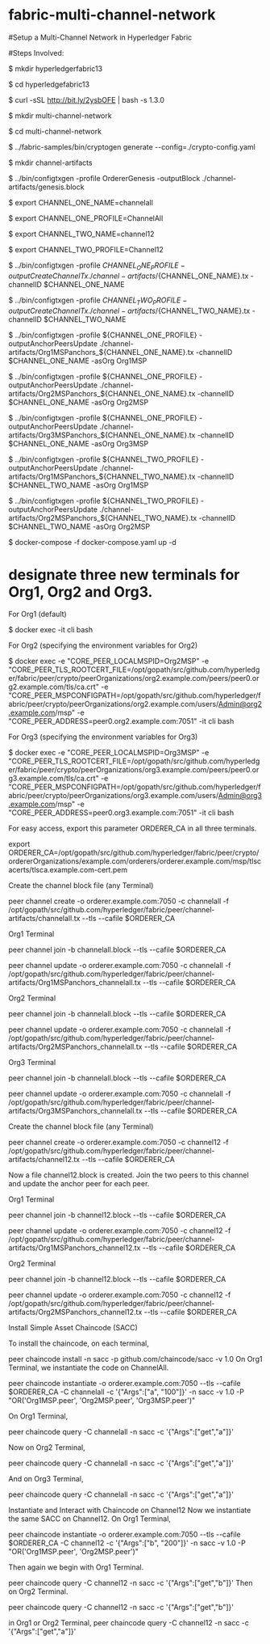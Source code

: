 # fabric-multi-channel-network

#Setup a Multi-Channel Network in Hyperledger Fabric


#Steps Involved:

$ mkdir hyperledgerfabric13

$ cd hyperledgefabric13

$ curl -sSL http://bit.ly/2ysbOFE | bash -s 1.3.0

$ mkdir multi-channel-network

$ cd multi-channel-network

$  ../fabric-samples/bin/cryptogen generate --config=./crypto-config.yaml

$ mkdir channel-artifacts

$ ../bin/configtxgen -profile OrdererGenesis -outputBlock ./channel-artifacts/genesis.block

$ export CHANNEL_ONE_NAME=channelall

$ export CHANNEL_ONE_PROFILE=ChannelAll

$ export CHANNEL_TWO_NAME=channel12

$ export CHANNEL_TWO_PROFILE=Channel12

$ ../bin/configtxgen -profile ${CHANNEL_ONE_PROFILE} -outputCreateChannelTx ./channel-artifacts/${CHANNEL_ONE_NAME}.tx -channelID $CHANNEL_ONE_NAME

$ ../bin/configtxgen -profile ${CHANNEL_TWO_PROFILE} -outputCreateChannelTx ./channel-artifacts/${CHANNEL_TWO_NAME}.tx -channelID $CHANNEL_TWO_NAME

$ ../bin/configtxgen -profile ${CHANNEL_ONE_PROFILE} -outputAnchorPeersUpdate ./channel-artifacts/Org1MSPanchors_${CHANNEL_ONE_NAME}.tx -channelID $CHANNEL_ONE_NAME -asOrg Org1MSP

$ ../bin/configtxgen -profile ${CHANNEL_ONE_PROFILE} -outputAnchorPeersUpdate ./channel-artifacts/Org2MSPanchors_${CHANNEL_ONE_NAME}.tx -channelID $CHANNEL_ONE_NAME -asOrg Org2MSP

$ ../bin/configtxgen -profile ${CHANNEL_ONE_PROFILE} -outputAnchorPeersUpdate ./channel-artifacts/Org3MSPanchors_${CHANNEL_ONE_NAME}.tx -channelID $CHANNEL_ONE_NAME -asOrg Org3MSP

$ ../bin/configtxgen -profile ${CHANNEL_TWO_PROFILE} -outputAnchorPeersUpdate ./channel-artifacts/Org1MSPanchors_${CHANNEL_TWO_NAME}.tx -channelID $CHANNEL_TWO_NAME -asOrg Org1MSP

$ ../bin/configtxgen -profile ${CHANNEL_TWO_PROFILE} -outputAnchorPeersUpdate ./channel-artifacts/Org2MSPanchors_${CHANNEL_TWO_NAME}.tx -channelID $CHANNEL_TWO_NAME -asOrg Org2MSP

$ docker-compose -f docker-compose.yaml up -d

# designate three new terminals for Org1, Org2 and Org3.

For Org1 (default)

$ docker exec -it cli bash

For Org2 (specifying the environment variables for Org2)

$ docker exec -e "CORE_PEER_LOCALMSPID=Org2MSP" -e "CORE_PEER_TLS_ROOTCERT_FILE=/opt/gopath/src/github.com/hyperledger/fabric/peer/crypto/peerOrganizations/org2.example.com/peers/peer0.org2.example.com/tls/ca.crt" -e "CORE_PEER_MSPCONFIGPATH=/opt/gopath/src/github.com/hyperledger/fabric/peer/crypto/peerOrganizations/org2.example.com/users/Admin@org2.example.com/msp" -e "CORE_PEER_ADDRESS=peer0.org2.example.com:7051" -it cli bash

For Org3 (specifying the environment variables for Org3)

$ docker exec -e "CORE_PEER_LOCALMSPID=Org3MSP" -e "CORE_PEER_TLS_ROOTCERT_FILE=/opt/gopath/src/github.com/hyperledger/fabric/peer/crypto/peerOrganizations/org3.example.com/peers/peer0.org3.example.com/tls/ca.crt" -e "CORE_PEER_MSPCONFIGPATH=/opt/gopath/src/github.com/hyperledger/fabric/peer/crypto/peerOrganizations/org3.example.com/users/Admin@org3.example.com/msp" -e "CORE_PEER_ADDRESS=peer0.org3.example.com:7051" -it cli bash

For easy access, export this parameter ORDERER_CA in all three terminals.

export ORDERER_CA=/opt/gopath/src/github.com/hyperledger/fabric/peer/crypto/ordererOrganizations/example.com/orderers/orderer.example.com/msp/tlscacerts/tlsca.example.com-cert.pem


Create the channel block file (any Terminal)

peer channel create -o orderer.example.com:7050 -c channelall -f /opt/gopath/src/github.com/hyperledger/fabric/peer/channel-artifacts/channelall.tx --tls --cafile $ORDERER_CA


Org1 Terminal

 peer channel join -b channelall.block --tls --cafile $ORDERER_CA
 
peer channel update -o orderer.example.com:7050 -c channelall -f /opt/gopath/src/github.com/hyperledger/fabric/peer/channel-artifacts/Org1MSPanchors_channelall.tx --tls --cafile $ORDERER_CA

Org2 Terminal

 peer channel join -b channelall.block --tls --cafile $ORDERER_CA
 
 peer channel update -o orderer.example.com:7050 -c channelall -f /opt/gopath/src/github.com/hyperledger/fabric/peer/channel-artifacts/Org2MSPanchors_channelall.tx --tls --cafile $ORDERER_CA
 
Org3 Terminal


 peer channel join -b channelall.block --tls --cafile $ORDERER_CA
 

 peer channel update -o orderer.example.com:7050 -c channelall -f /opt/gopath/src/github.com/hyperledger/fabric/peer/channel-artifacts/Org3MSPanchors_channelall.tx --tls --cafile $ORDERER_CA
 
Create the channel block file (any Terminal)

 peer channel create -o orderer.example.com:7050 -c channel12 -f /opt/gopath/src/github.com/hyperledger/fabric/peer/channel-artifacts/channel12.tx --tls --cafile $ORDERER_CA

Now a file channel12.block is created.
Join the two peers to this channel and update the anchor peer for each peer.


Org1 Terminal

 peer channel join -b channel12.block --tls --cafile $ORDERER_CA
 
 peer channel update -o orderer.example.com:7050 -c channel12 -f /opt/gopath/src/github.com/hyperledger/fabric/peer/channel-artifacts/Org1MSPanchors_channel12.tx --tls --cafile $ORDERER_CA
 
Org2 Terminal

peer channel join -b channel12.block --tls --cafile $ORDERER_CA

peer channel update -o orderer.example.com:7050 -c channel12 -f /opt/gopath/src/github.com/hyperledger/fabric/peer/channel-artifacts/Org2MSPanchors_channel12.tx --tls --cafile $ORDERER_CA

Install Simple Asset Chaincode (SACC)


To install the chaincode, on each terminal,

 peer chaincode install -n sacc -p github.com/chaincode/sacc -v 1.0
On Org1 Terminal, we instantiate the code on ChannelAll.

 peer chaincode instantiate -o orderer.example.com:7050 --tls --cafile $ORDERER_CA -C channelall -c '{"Args":["a", "100"]}' -n sacc -v 1.0 -P "OR('Org1MSP.peer', 'Org2MSP.peer', 'Org3MSP.peer')"


On Org1 Terminal,

peer chaincode query -C channelall -n sacc -c '{"Args":["get","a"]}'

Now on Org2 Terminal,

peer chaincode query -C channelall -n sacc -c '{"Args":["get","a"]}'

And on Org3 Terminal,

 peer chaincode query -C channelall -n sacc -c '{"Args":["get","a"]}'

Instantiate and Interact with Chaincode on Channel12
Now we instantiate the same SACC on Channel12.
On Org1 Terminal,

 peer chaincode instantiate -o orderer.example.com:7050 --tls --cafile $ORDERER_CA -C channel12 -c '{"Args":["b", "200"]}' -n sacc -v 1.0 -P "OR('Org1MSP.peer', 'Org2MSP.peer')"


Then again we begin with Org1 Terminal.

 peer chaincode query -C channel12 -n sacc -c '{"Args":["get","b"]}'
Then on Org2 Terminal.

peer chaincode query -C channel12 -n sacc -c '{"Args":["get","b"]}'


in Org1 or Org2 Terminal,
 peer chaincode query -C channel12 -n sacc -c '{"Args":["get","a"]}'
